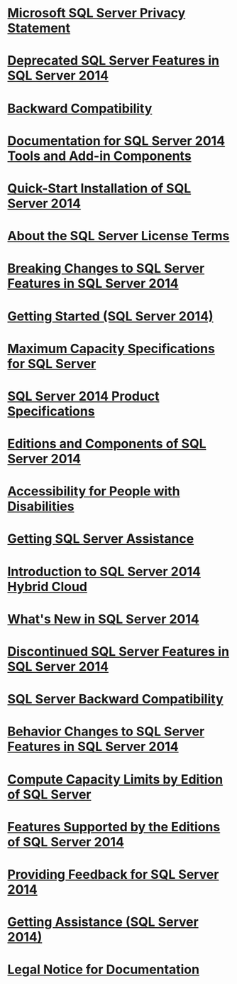 # [Microsoft SQL Server Privacy Statement](microsoft-sql-server-privacy-statement.md)
# [Deprecated SQL Server Features in SQL Server 2014](deprecated-sql-server-features-in-sql-server-2014.md)
# [Backward Compatibility](backward-compatibility.md)
# [Documentation for SQL Server 2014 Tools and Add-in Components](documentation-for-sql-server-2014-tools-and-add-in-components.md)
# [Quick-Start Installation of SQL Server 2014](quick-start-installation-of-sql-server-2014.md)
# [About the SQL Server License Terms](about-the-sql-server-license-terms.md)
# [Breaking Changes to SQL Server Features in SQL Server 2014](breaking-changes-to-sql-server-features-in-sql-server-2014.md)
# [Getting Started (SQL Server 2014)](getting-started-sql-server-2014.md)
# [Maximum Capacity Specifications for SQL Server](maximum-capacity-specifications-for-sql-server.md)
# [SQL Server 2014 Product Specifications](sql-server-2014-product-specifications.md)
# [Editions and Components of SQL Server 2014](editions-and-components-of-sql-server-2014.md)
# [Accessibility for People with Disabilities](accessibility-for-people-with-disabilities.md)
# [Getting SQL Server Assistance](getting-sql-server-assistance.md)
# [Introduction to SQL Server 2014 Hybrid Cloud](introduction-to-sql-server-2014-hybrid-cloud.md)
# [What's New in SQL Server 2014](what-s-new-in-sql-server-2014.md)
# [Discontinued SQL Server Features in SQL Server 2014](discontinued-sql-server-features-in-sql-server-2014.md)
# [SQL Server Backward Compatibility](sql-server-backward-compatibility.md)
# [Behavior Changes to SQL Server Features in SQL Server 2014](behavior-changes-to-sql-server-features-in-sql-server-2014.md)
# [Compute Capacity Limits by Edition of SQL Server](compute-capacity-limits-by-edition-of-sql-server.md)
# [Features Supported by the Editions of SQL Server 2014](features-supported-by-the-editions-of-sql-server-2014.md)
# [Providing Feedback for SQL Server 2014](providing-feedback-for-sql-server-2014.md)
# [Getting Assistance (SQL Server 2014)](getting-assistance-sql-server-2014.md)
# [Legal Notice for Documentation](legal-notice-for-documentation.md)
